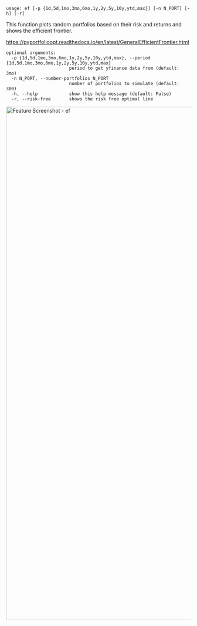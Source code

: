 ```
usage: ef [-p {1d,5d,1mo,3mo,6mo,1y,2y,5y,10y,ytd,max}] [-n N_PORT] [-h] [-r]
```

This function plots random portfolios based on their risk and returns and shows the efficient frontier. 

https://pyportfolioopt.readthedocs.io/en/latest/GeneralEfficientFrontier.html

```
optional arguments:
  -p {1d,5d,1mo,3mo,6mo,1y,2y,5y,10y,ytd,max}, --period {1d,5d,1mo,3mo,6mo,1y,2y,5y,10y,ytd,max}
                        period to get yfinance data from (default: 3mo)
  -n N_PORT, --number-portfolios N_PORT
                        number of portfolios to simulate (default: 300)
  -h, --help            show this help message (default: False)
  -r, --risk-free       shows the risk free optimal line
```
<img width="1400" alt="Feature Screenshot - ef" src="https://user-images.githubusercontent.com/85772166/147480056-27682fb8-4087-44ff-acdc-4dcb931ea674.png">
